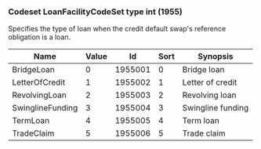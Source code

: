 ### Codeset LoanFacilityCodeSet type int (1955)

Specifies the type of loan when the credit default swap's reference obligation is a loan.

| Name             | Value | Id      | Sort | Synopsis          |
|------------------|-------|---------|------|-------------------|
| BridgeLoan       | 0     | 1955001 | 0    | Bridge loan       |
| LetterOfCredit   | 1     | 1955002 | 1    | Letter of credit  |
| RevolvingLoan    | 2     | 1955003 | 2    | Revolving loan    |
| SwinglineFunding | 3     | 1955004 | 3    | Swingline funding |
| TermLoan         | 4     | 1955005 | 4    | Term loan         |
| TradeClaim       | 5     | 1955006 | 5    | Trade claim       |

